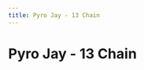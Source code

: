 ```yaml
---
title: Pyro Jay - 13 Chain
---
```

<ClientOnly><AssetLoader :reloadOnce="true" />
# Pyro Jay - 13 Chain
<br>
<GameSlides :jsonFileToLoad="'playermade/pyrojay_1.json'" :useRandomSeed="false" :useManualData="false" :replay="true"></GameSlides>

</ClientOnly>
